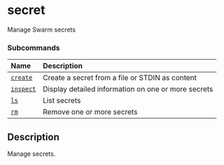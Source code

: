 # secret

<!---MARKER_GEN_START-->
Manage Swarm secrets

### Subcommands

| Name                           | Description                                         |
|:-------------------------------|:----------------------------------------------------|
| [`create`](secret_create.md)   | Create a secret from a file or STDIN as content     |
| [`inspect`](secret_inspect.md) | Display detailed information on one or more secrets |
| [`ls`](secret_ls.md)           | List secrets                                        |
| [`rm`](secret_rm.md)           | Remove one or more secrets                          |



<!---MARKER_GEN_END-->

## Description

Manage secrets.
